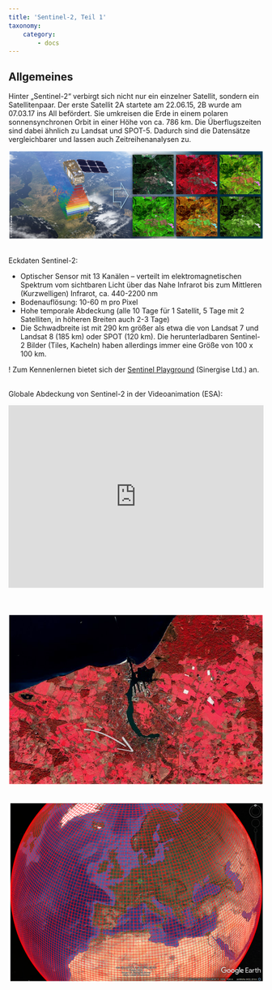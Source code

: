 ```yaml
---
title: 'Sentinel-2, Teil 1'
taxonomy:
    category:
        - docs
---
```

## Allgemeines
Hinter „Sentinel-2“ verbirgt sich nicht nur ein einzelner Satellit, sondern ein Satellitenpaar. Der erste Satellit 2A startete am 22.06.15, 2B wurde am 07.03.17 ins All befördert. Sie umkreisen die Erde in einem polaren sonnensynchronen Orbit in einer Höhe von ca. 786 km. Die Überflugszeiten sind dabei ähnlich zu Landsat und SPOT-5. Dadurch sind die Datensätze vergleichbarer und lassen auch Zeitreihenanalysen zu.

![Senitel-2](Sentinel-2_composites.png?classes=caption "Künstlerische Darstellung von Sentinel-2. Rechts: Aufnahme aus dem Taunus (Hessen), jeweils in verschiedener Kombination (rot-grün-blau, RGB) verschiedener spektraler Bänder.")
<br><br>

Eckdaten Sentinel-2:

-	Optischer Sensor mit 13 Kanälen – verteilt im elektromagnetischen Spektrum vom sichtbaren Licht über das Nahe Infrarot bis zum Mittleren (Kurzwelligen) Infrarot, ca. 440-2200 nm
-	Bodenauflösung: 10-60 m pro Pixel
-	Hohe temporale Abdeckung (alle 10 Tage für 1 Satellit, 5 Tage mit 2 Satelliten, in höheren Breiten auch 2-3 Tage)
- Die Schwadbreite ist mit 290 km größer als etwa die von Landsat 7 und Landsat 8 (185 km) oder SPOT (120 km). Die herunterladbaren Sentinel-2 Bilder (Tiles, Kacheln) haben allerdings immer eine Größe von 100 x 100 km.

! Zum Kennenlernen bietet sich der [Sentinel Playground](http://apps.sentinel-hub.com/sentinel-playground/?source=S2&lat=40.34366578968397&lng=-3.6512374877929688&zoom=11&preset=1_NATURAL_COL0R&layers=B04,B03,B02&maxcc=20&gain=1.0&gamma=1.0&time=2015-01-01|2018-01-17&atmFilter=&showDates=false) (Sinergise Ltd.) an.
<br><br>

Globale Abdeckung von Sentinel-2 in der Videoanimation (ESA):
 <style>iframe{width: 100%; max-width: 640px; height: 360px; max-height: 360px}</style>
<div class="embed-responsive embed-responsive-16by9">
<iframe class="embed-responsive-item" src="https://www.esa.int/spaceinvideos/content/view/embedjw/473937" width="640" height="360" frameborder="0" allowfullscreen="allowfullscreen"></iframe>
</div>
<br></br>

![Rostock](Senitnel-2_Rostock.png?classes=caption "Rostock von oben... Sentinel-2 Color Infrarot (CIR) Falschfarbkomposit, RGB: 8-4-3. Der Pfeil markiert (ungefähr) den Campusbereich der Universität Rostock.")
<br><br>

![Tiles](Senitinel-2_Tiles_GoogleEarth.png?classes=caption "Globale Abdeckung mit Sentinel-2 als 100x100 km Kacheln.")
<br><br>
